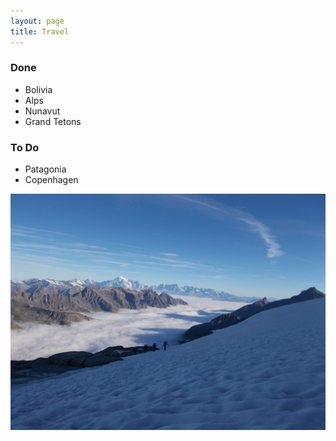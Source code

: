 ```yaml
---
layout: page
title: Travel
---
```




### Done
- Bolivia
- Alps
- Nunavut
- Grand Tetons


### To Do
- Patagonia
- Copenhagen

<img src="/assets/images/b.jpg">
	